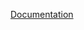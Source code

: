 [Documentation](https://docs.google.com/drawings/d/1oV0AJr0VuVNmWbPSK8rfI3UUbzEU2AyQe_C8hsQqQvQ/edit?usp=sharing)